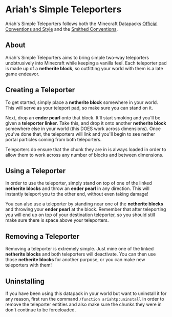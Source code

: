 # Ariah's Simple Teleporters

Ariah's Simple Teleporters follows both the Minecraft Datapacks [Official Conventions and Style](https://mc-datapacks.github.io/en/conventions/index.html) and the [Smithed Conventions](https://wiki.smithed.dev/conventions/).

## About

Ariah's Simple Teleporters aims to bring simple two-way teleporters unobtrusively into Minecraft while keeping a vanilla feel. Each teleporter pad is made up of a **netherite block**, so outfitting your world with them is a late game endeavor.

## Creating a Teleporter

To get started, simply place a **netherite block** somewhere in your world. This will serve as your teleport pad, so make sure you can stand on it.

Next, drop an **ender pearl** onto that block. It'll start smoking and you'll be given a **teleporter linker**. Take this, and drop it onto another **netherite block** somewhere else in your world (this DOES work across dimensions). Once you've done that, the teleporters will link and you'll begin to see nether portal particles coming from both teleporters.

Teleporters do ensure that the chunk they are in is always loaded in order to allow them to work across any number of blocks and between dimensions.

## Using a Teleporter

In order to use the teleporter, simply stand on top of one of the linked **netherite blocks** and throw an **ender pearl** in any direction. This will instantly teleport you to the other end, without even taking damage!

You can also use a teleporter by standing near one of the **netherite blocks** and throwing your **ender pearl** at the block. Remember that after teleporting you will end up on top of your destination teleporter, so you should still make sure there is space above your teleporters.

## Removing a Teleporter

Removing a teleporter is extremely simple. Just mine one of the linked **netherite blocks** and both teleporters will deactivate. You can then use those **netherite blocks** for another purpose, or you can make new teleporters with them!

## Uninstalling

If you have been using this datapack in your world but want to uninstall it for any reason, first run the command `/function ariahtp:uninstall` in order to remove the teleporter entities and also make sure the chunks they were in don't continue to be forceloaded.